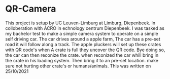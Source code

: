 # QR-Camera
This project is setup by UC Leuven-Limburg at Limburg, Diepenbeek. 
In colloberation with ACRO in echnology centrum Diepenbeek. 
I was tasked as my bachelor test to make a simple camera system to operate on a simple self driving car.
The car drives around a apple farm, The car has a pre-set road it will follow along a track. 
The apple pluckers will set up these crates with QR code's when A crate is full they uncover the QR code.
Bye doing so, the car can then reconize the crate. when reconized the car whill bring in the crate in his loading system. 
Then bring it to an pre-set location. make sure not hurting other crate's or humans/animals. 
This was written on 25/10/2021
